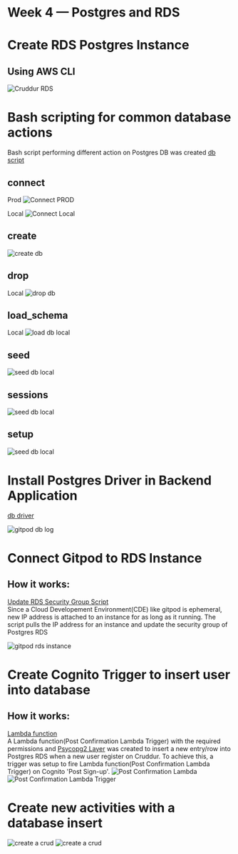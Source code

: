 # Week 4 — Postgres and RDS

# Create RDS Postgres Instance

## Using AWS CLI

![Cruddur RDS](../_docs/assets/week4/rds_creation-cli.png)

# Bash scripting for common database actions

Bash script performing different action on Postgres DB was created [db script](../backend-flask/bin/db)

## connect

Prod
![Connect PROD](../_docs/assets/week4/postgres-connect-prod.png)

Local
![Connect Local](../_docs/assets/week4/postgres-connect-local.png)

## create

![create db](../_docs/assets/week4/postgres-create.png)

## drop

Local
![drop db](../_docs/assets/week4/postgres-drop.png)

## load_schema

Local
![load db local](../_docs/assets/week4/postgres-load-schema-local.png)

## seed

![seed db local](../_docs/assets/week4/postgres-seed-data.png)

## sessions

![seed db local](../_docs/assets/week4/postgres-sessions.png)

## setup

![seed db local](../_docs/assets/week4/postgres-setup-local.png)

# Install Postgres Driver in Backend Application

[db driver](../backend-flask/lib/db.py)

![gitpod db log](../_docs/assets/week4/postgres-db-log.png)

# Connect Gitpod to RDS Instance

## How it works:

[Update RDS Security Group Script](../backend-flask/bin/rds/update-sg-rule) <br />
Since a Cloud Developement Environment(CDE) like gitpod is ephemeral, new IP address is attached to an instance for as long as it running. The script pulls the IP address for an instance and update the security group of Postgres RDS

![gitpod rds instance](../_docs/assets/week4/postgres-connect-prod.png)

# Create Cognito Trigger to insert user into database

## How it works:

[Lambda function](../aws/lambdas/cruddur-post-confirmation.py) <br />
A Lambda function(Post Confirmation Lambda Trigger) with the required permissions and [Psycopg2 Layer](https://github.com/jetbridge/psycopg2-lambda-layer) was created to insert a new entry/row into Postgres RDS when a new user register on Cruddur. To achieve this, a trigger was setup to fire Lambda function(Post Confirmation Lambda Trigger) on Cognito 'Post Sign-up'.
![Post Confirmation Lambda](../_docs/assets/week4/lambda.png)
![Post Confirmation Lambda Trigger](../_docs/assets/week4/cognitopostlambdacog.png)

# Create new activities with a database insert

![create a crud](../_docs/assets/week4/create-new-1activity.png)
![create a crud](../_docs/assets/week4/create-new-2activity.png)
